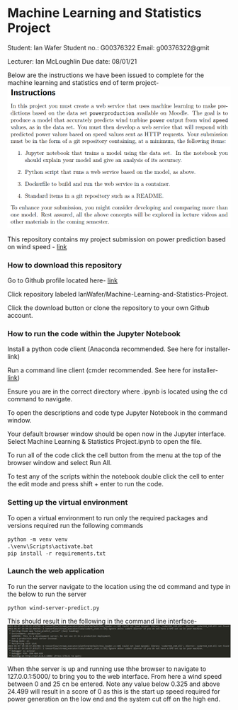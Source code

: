 # Machine Learning and Statistics Project

Student: Ian Wafer
Student no.: G00376322
Email: g00376322@gmit

Lecturer: Ian McLoughlin
Due date: 08/01/21

Below are the instructions we have been issued to complete for the machine learning and statistics end of term project-
![Instructions](./instructions.png)

This repository contains my project submission on power prediction based on wind speed - [link](https://github.com/IanWafer/Machine-Learning-and-Statistics-Project)

### How to download this repository
Go to Github profile located here- [link](https://github.com/IanWafer)

Click repository labeled IanWafer/Machine-Learning-and-Statistics-Project.

Click the download button or clone the repository to your own Github account.

### How to run the code within the Jupyter Notebook
Install a python code client (Anaconda recommended. See here for installer- link)

Run a command line client (cmder recommended. See here for installer- [link](https://cmder.net/))

Ensure you are in the correct directory where .ipynb is located using the cd command to navigate.

To open the descriptions and code type Jupyter Notebook in the command window.

Your default browser window should be open now in the Jupyter interface. Select Machine Learning & Statistics Project.ipynb to open the file.

To run all of the code click the cell button from the menu at the top of the browser window and select Run All.

To test any of the scripts within the notebook double click the cell to enter the edit mode and press shift + enter to run the code.


### Setting up the virtual environment
To open a virtual environment to run only the required packages and versions required run the following commands
~~~ 
python -m venv venv
.\venv\Scripts\activate.bat
pip install -r requirements.txt 
~~~

### Launch the web application
To run the server navigate to the location using the cd command and type in the below to run the server
~~~
python wind-server-predict.py
~~~

This should result in the following in the command line interface-
![Server Running](./Server_Running.png)

When thhe server is up and running use thhe browser to navigate to 127.0.0.1:5000/ to bring you to the web interface. From here a wind speed between 0 and 25 cn be entered. Note any value below 0.325 and above 24.499  will result in a score of 0 as this is the start up speed required for power generation on the low end and the system cut off on the high end.
